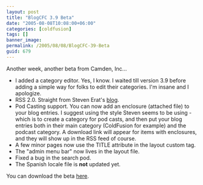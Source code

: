 ```yaml
---
layout: post
title: "BlogCFC 3.9 Beta"
date: "2005-08-08T10:08:00+06:00"
categories: [coldfusion]
tags: []
banner_image: 
permalink: /2005/08/08/BlogCFC-39-Beta
guid: 679
---
```


Another week, another beta from Camden, Inc...

<ul>
<li>I added a category editor. Yes, I know. I waited till version 3.9 before adding a simple way for folks to edit their categories. I'm insane and I apologize.
<li>RSS 2.0. Straight from Steven Erat's <a href="http://www.talkingtree.com/blog">blog</a>.
<li>Pod Casting support. You can now add an enclosure (attached file) to your blog entries. I suggest using the style Steven seems to be using - which is to create a category for pod casts, and then put your blog entries both in their main category (ColdFusion for example) and the podcast category. A download link will appear for items with enclosures, and they will show up in the RSS feed of course.
<li>A few minor pages now use the TITLE attribute in the layout custom tag.
<li>The "admin menu bar" now lives in the layout file.
<li>Fixed a bug in the search pod.
<li>The Spanish locale file is <b>not</b> updated yet.
</ul>
 
You can download the beta <a href="http://ray.camdenfamily.com/blogbeta.zip">here</a>.